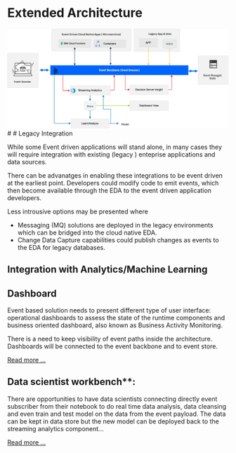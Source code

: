 # Extended Architecture

<img src="../hl-arch-extended.png" width="1024px">
#
# Legacy Integration

While some Event driven applications will  stand alone, in many cases they will  require integration with existing (legacy ) enteprise applications and data sources.

There can be advanatges in enabling these integrations to be event driven at the earliest point.  Developers could modify code to emit events,  which then become available through the EDA to the event driven application developers.

Less introusive options may be presented where
* Messaging (MQ) solutions are deployed in the legacy environments which can be bridged into the cloud native EDA.
* Change Data Capture capabilities could publish changes as events to the EDA for legacy databases.

## Integration with Analytics/Machine Learning

## Dashboard
 Event based solution needs to present different type of user interface:  operational dashboards to assess the state of the runtime components and business oriented dashboard, also known as Business Activity Monitoring.

There is a need to keep visibility of event paths inside the architecture. Dashboards will be connected to the event backbone and to event store.

[Read more ...](docs/evt-dashboard/README.md)


## Data scientist workbench**:
There are opportunities to have data scientists connecting directly event subscriber from their notebook to do real time data analysis, data cleansing and even train and test model on the data from the event payload. The data can be kept in data store but the new model can be deployed back to the streaming analytics component...

[Read more ...](docs/ml-workbench/README.md)
